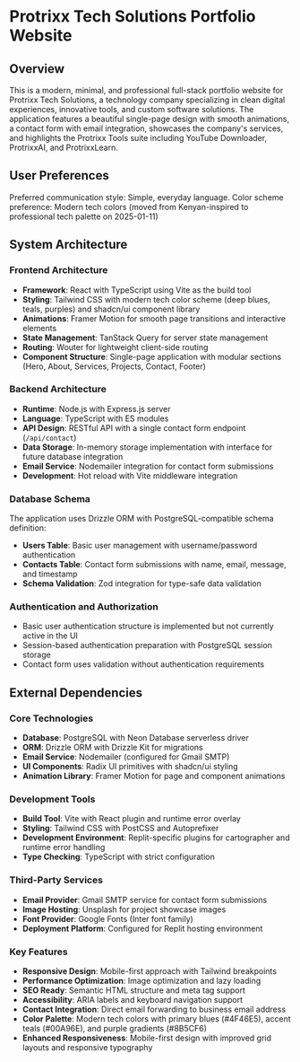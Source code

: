 # Protrixx Tech Solutions Portfolio Website

## Overview

This is a modern, minimal, and professional full-stack portfolio website for Protrixx Tech Solutions, a technology company specializing in clean digital experiences, innovative tools, and custom software solutions. The application features a beautiful single-page design with smooth animations, a contact form with email integration, showcases the company's services, and highlights the Protrixx Tools suite including YouTube Downloader, ProtrixxAI, and ProtrixxLearn.

## User Preferences

Preferred communication style: Simple, everyday language.
Color scheme preference: Modern tech colors (moved from Kenyan-inspired to professional tech palette on 2025-01-11)

## System Architecture

### Frontend Architecture
- **Framework**: React with TypeScript using Vite as the build tool
- **Styling**: Tailwind CSS with modern tech color scheme (deep blues, teals, purples) and shadcn/ui component library
- **Animations**: Framer Motion for smooth page transitions and interactive elements
- **State Management**: TanStack Query for server state management
- **Routing**: Wouter for lightweight client-side routing
- **Component Structure**: Single-page application with modular sections (Hero, About, Services, Projects, Contact, Footer)

### Backend Architecture
- **Runtime**: Node.js with Express.js server
- **Language**: TypeScript with ES modules
- **API Design**: RESTful API with a single contact form endpoint (`/api/contact`)
- **Data Storage**: In-memory storage implementation with interface for future database integration
- **Email Service**: Nodemailer integration for contact form submissions
- **Development**: Hot reload with Vite middleware integration

### Database Schema
The application uses Drizzle ORM with PostgreSQL-compatible schema definition:
- **Users Table**: Basic user management with username/password authentication
- **Contacts Table**: Contact form submissions with name, email, message, and timestamp
- **Schema Validation**: Zod integration for type-safe data validation

### Authentication and Authorization
- Basic user authentication structure is implemented but not currently active in the UI
- Session-based authentication preparation with PostgreSQL session storage
- Contact form uses validation without authentication requirements

## External Dependencies

### Core Technologies
- **Database**: PostgreSQL with Neon Database serverless driver
- **ORM**: Drizzle ORM with Drizzle Kit for migrations
- **Email Service**: Nodemailer (configured for Gmail SMTP)
- **UI Components**: Radix UI primitives with shadcn/ui styling
- **Animation Library**: Framer Motion for page and component animations

### Development Tools
- **Build Tool**: Vite with React plugin and runtime error overlay
- **Styling**: Tailwind CSS with PostCSS and Autoprefixer
- **Development Environment**: Replit-specific plugins for cartographer and runtime error handling
- **Type Checking**: TypeScript with strict configuration

### Third-Party Services
- **Email Provider**: Gmail SMTP service for contact form submissions
- **Image Hosting**: Unsplash for project showcase images
- **Font Provider**: Google Fonts (Inter font family)
- **Deployment Platform**: Configured for Replit hosting environment

### Key Features
- **Responsive Design**: Mobile-first approach with Tailwind breakpoints
- **Performance Optimization**: Image optimization and lazy loading
- **SEO Ready**: Semantic HTML structure and meta tag support
- **Accessibility**: ARIA labels and keyboard navigation support
- **Contact Integration**: Direct email forwarding to business email address
- **Color Palette**: Modern tech colors with primary blues (#4F46E5), accent teals (#00A96E), and purple gradients (#8B5CF6)
- **Enhanced Responsiveness**: Mobile-first design with improved grid layouts and responsive typography